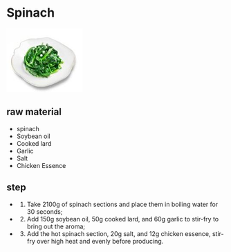 # Spinach

![蒜泥菠菜](/images/蒜泥菠菜.jpg)

## raw material

- spinach
- Soybean oil
- Cooked lard
- Garlic
- Salt
- Chicken Essence

## step

- 1. Take 2100g of spinach sections and place them in boiling water for 30 seconds;
- 2. Add 150g soybean oil, 50g cooked lard, and 60g garlic to stir-fry to bring out the aroma;
- 3. Add the hot spinach section, 20g salt, and 12g chicken essence, stir-fry over high heat and evenly before producing.
